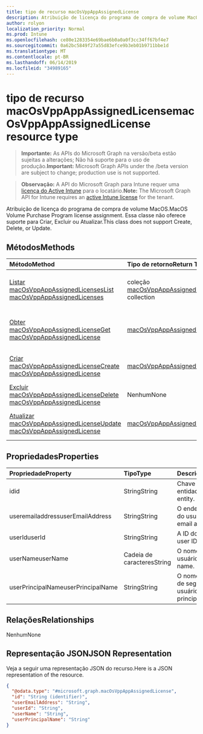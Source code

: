 ```yaml
---
title: tipo de recurso macOsVppAppAssignedLicense
description: Atribuição de licença do programa de compra de volume MacOS. Essa classe não oferece suporte para Criar, Excluir ou Atualizar.
author: rolyon
localization_priority: Normal
ms.prod: Intune
ms.openlocfilehash: ce80e1283354e69bae6b0a0a0f3cc34ff67bf4e7
ms.sourcegitcommit: 0a62bc5849f27a55d83efce9b3eb01b9711bbe1d
ms.translationtype: MT
ms.contentlocale: pt-BR
ms.lasthandoff: 06/14/2019
ms.locfileid: "34989165"
---
```

# <a name="macosvppappassignedlicense-resource-type"></a><span data-ttu-id="7f4ec-104">tipo de recurso macOsVppAppAssignedLicense</span><span class="sxs-lookup"><span data-stu-id="7f4ec-104">macOsVppAppAssignedLicense resource type</span></span>

> <span data-ttu-id="7f4ec-105">**Importante:** As APIs do Microsoft Graph na versão/beta estão sujeitas a alterações; Não há suporte para o uso de produção.</span><span class="sxs-lookup"><span data-stu-id="7f4ec-105">**Important:** Microsoft Graph APIs under the /beta version are subject to change; production use is not supported.</span></span>

> <span data-ttu-id="7f4ec-106">**Observação:** A API do Microsoft Graph para Intune requer uma [licença do Active Intune](https://go.microsoft.com/fwlink/?linkid=839381) para o locatário.</span><span class="sxs-lookup"><span data-stu-id="7f4ec-106">**Note:** The Microsoft Graph API for Intune requires an [active Intune license](https://go.microsoft.com/fwlink/?linkid=839381) for the tenant.</span></span>

<span data-ttu-id="7f4ec-107">Atribuição de licença do programa de compra de volume MacOS.</span><span class="sxs-lookup"><span data-stu-id="7f4ec-107">MacOS Volume Purchase Program license assignment.</span></span> <span data-ttu-id="7f4ec-108">Essa classe não oferece suporte para Criar, Excluir ou Atualizar.</span><span class="sxs-lookup"><span data-stu-id="7f4ec-108">This class does not support Create, Delete, or Update.</span></span>

## <a name="methods"></a><span data-ttu-id="7f4ec-109">Métodos</span><span class="sxs-lookup"><span data-stu-id="7f4ec-109">Methods</span></span>
|<span data-ttu-id="7f4ec-110">Método</span><span class="sxs-lookup"><span data-stu-id="7f4ec-110">Method</span></span>|<span data-ttu-id="7f4ec-111">Tipo de retorno</span><span class="sxs-lookup"><span data-stu-id="7f4ec-111">Return Type</span></span>|<span data-ttu-id="7f4ec-112">Descrição</span><span class="sxs-lookup"><span data-stu-id="7f4ec-112">Description</span></span>|
|:---|:---|:---|
|[<span data-ttu-id="7f4ec-113">Listar macOsVppAppAssignedLicenses</span><span class="sxs-lookup"><span data-stu-id="7f4ec-113">List macOsVppAppAssignedLicenses</span></span>](../api/intune-apps-macosvppappassignedlicense-list.md)|<span data-ttu-id="7f4ec-114">coleção [macOsVppAppAssignedLicense](../resources/intune-apps-macosvppappassignedlicense.md)</span><span class="sxs-lookup"><span data-stu-id="7f4ec-114">[macOsVppAppAssignedLicense](../resources/intune-apps-macosvppappassignedlicense.md) collection</span></span>|<span data-ttu-id="7f4ec-115">Listar Propriedades e relações dos objetos [macOsVppAppAssignedLicense](../resources/intune-apps-macosvppappassignedlicense.md) .</span><span class="sxs-lookup"><span data-stu-id="7f4ec-115">List properties and relationships of the [macOsVppAppAssignedLicense](../resources/intune-apps-macosvppappassignedlicense.md) objects.</span></span>|
|[<span data-ttu-id="7f4ec-116">Obter macOsVppAppAssignedLicense</span><span class="sxs-lookup"><span data-stu-id="7f4ec-116">Get macOsVppAppAssignedLicense</span></span>](../api/intune-apps-macosvppappassignedlicense-get.md)|[<span data-ttu-id="7f4ec-117">macOsVppAppAssignedLicense</span><span class="sxs-lookup"><span data-stu-id="7f4ec-117">macOsVppAppAssignedLicense</span></span>](../resources/intune-apps-macosvppappassignedlicense.md)|<span data-ttu-id="7f4ec-118">Leia as propriedades e as relações do objeto [macOsVppAppAssignedLicense](../resources/intune-apps-macosvppappassignedlicense.md) .</span><span class="sxs-lookup"><span data-stu-id="7f4ec-118">Read properties and relationships of the [macOsVppAppAssignedLicense](../resources/intune-apps-macosvppappassignedlicense.md) object.</span></span>|
|[<span data-ttu-id="7f4ec-119">Criar macOsVppAppAssignedLicense</span><span class="sxs-lookup"><span data-stu-id="7f4ec-119">Create macOsVppAppAssignedLicense</span></span>](../api/intune-apps-macosvppappassignedlicense-create.md)|[<span data-ttu-id="7f4ec-120">macOsVppAppAssignedLicense</span><span class="sxs-lookup"><span data-stu-id="7f4ec-120">macOsVppAppAssignedLicense</span></span>](../resources/intune-apps-macosvppappassignedlicense.md)|<span data-ttu-id="7f4ec-121">Criar um novo objeto [macOsVppAppAssignedLicense](../resources/intune-apps-macosvppappassignedlicense.md) .</span><span class="sxs-lookup"><span data-stu-id="7f4ec-121">Create a new [macOsVppAppAssignedLicense](../resources/intune-apps-macosvppappassignedlicense.md) object.</span></span>|
|[<span data-ttu-id="7f4ec-122">Excluir macOsVppAppAssignedLicense</span><span class="sxs-lookup"><span data-stu-id="7f4ec-122">Delete macOsVppAppAssignedLicense</span></span>](../api/intune-apps-macosvppappassignedlicense-delete.md)|<span data-ttu-id="7f4ec-123">Nenhum</span><span class="sxs-lookup"><span data-stu-id="7f4ec-123">None</span></span>|<span data-ttu-id="7f4ec-124">Exclui [macOsVppAppAssignedLicense](../resources/intune-apps-macosvppappassignedlicense.md).</span><span class="sxs-lookup"><span data-stu-id="7f4ec-124">Deletes a [macOsVppAppAssignedLicense](../resources/intune-apps-macosvppappassignedlicense.md).</span></span>|
|[<span data-ttu-id="7f4ec-125">Atualizar macOsVppAppAssignedLicense</span><span class="sxs-lookup"><span data-stu-id="7f4ec-125">Update macOsVppAppAssignedLicense</span></span>](../api/intune-apps-macosvppappassignedlicense-update.md)|[<span data-ttu-id="7f4ec-126">macOsVppAppAssignedLicense</span><span class="sxs-lookup"><span data-stu-id="7f4ec-126">macOsVppAppAssignedLicense</span></span>](../resources/intune-apps-macosvppappassignedlicense.md)|<span data-ttu-id="7f4ec-127">Atualiza as propriedades de um objeto [macOsVppAppAssignedLicense](../resources/intune-apps-macosvppappassignedlicense.md) .</span><span class="sxs-lookup"><span data-stu-id="7f4ec-127">Update the properties of a [macOsVppAppAssignedLicense](../resources/intune-apps-macosvppappassignedlicense.md) object.</span></span>|

## <a name="properties"></a><span data-ttu-id="7f4ec-128">Propriedades</span><span class="sxs-lookup"><span data-stu-id="7f4ec-128">Properties</span></span>
|<span data-ttu-id="7f4ec-129">Propriedade</span><span class="sxs-lookup"><span data-stu-id="7f4ec-129">Property</span></span>|<span data-ttu-id="7f4ec-130">Tipo</span><span class="sxs-lookup"><span data-stu-id="7f4ec-130">Type</span></span>|<span data-ttu-id="7f4ec-131">Descrição</span><span class="sxs-lookup"><span data-stu-id="7f4ec-131">Description</span></span>|
|:---|:---|:---|
|<span data-ttu-id="7f4ec-132">id</span><span class="sxs-lookup"><span data-stu-id="7f4ec-132">id</span></span>|<span data-ttu-id="7f4ec-133">String</span><span class="sxs-lookup"><span data-stu-id="7f4ec-133">String</span></span>|<span data-ttu-id="7f4ec-134">Chave da entidade.</span><span class="sxs-lookup"><span data-stu-id="7f4ec-134">Key of the entity.</span></span>|
|<span data-ttu-id="7f4ec-135">useremailaddress</span><span class="sxs-lookup"><span data-stu-id="7f4ec-135">userEmailAddress</span></span>|<span data-ttu-id="7f4ec-136">String</span><span class="sxs-lookup"><span data-stu-id="7f4ec-136">String</span></span>|<span data-ttu-id="7f4ec-137">O endereço de email do usuário.</span><span class="sxs-lookup"><span data-stu-id="7f4ec-137">The user email address.</span></span>|
|<span data-ttu-id="7f4ec-138">userId</span><span class="sxs-lookup"><span data-stu-id="7f4ec-138">userId</span></span>|<span data-ttu-id="7f4ec-139">String</span><span class="sxs-lookup"><span data-stu-id="7f4ec-139">String</span></span>|<span data-ttu-id="7f4ec-140">A ID do usuário.</span><span class="sxs-lookup"><span data-stu-id="7f4ec-140">The user ID.</span></span>|
|<span data-ttu-id="7f4ec-141">userName</span><span class="sxs-lookup"><span data-stu-id="7f4ec-141">userName</span></span>|<span data-ttu-id="7f4ec-142">Cadeia de caracteres</span><span class="sxs-lookup"><span data-stu-id="7f4ec-142">String</span></span>|<span data-ttu-id="7f4ec-143">O nome de usuário.</span><span class="sxs-lookup"><span data-stu-id="7f4ec-143">The user name.</span></span>|
|<span data-ttu-id="7f4ec-144">userPrincipalName</span><span class="sxs-lookup"><span data-stu-id="7f4ec-144">userPrincipalName</span></span>|<span data-ttu-id="7f4ec-145">String</span><span class="sxs-lookup"><span data-stu-id="7f4ec-145">String</span></span>|<span data-ttu-id="7f4ec-146">O nome da entidade de segurança do usuário.</span><span class="sxs-lookup"><span data-stu-id="7f4ec-146">The user principal name.</span></span>|

## <a name="relationships"></a><span data-ttu-id="7f4ec-147">Relações</span><span class="sxs-lookup"><span data-stu-id="7f4ec-147">Relationships</span></span>
<span data-ttu-id="7f4ec-148">Nenhum</span><span class="sxs-lookup"><span data-stu-id="7f4ec-148">None</span></span>

## <a name="json-representation"></a><span data-ttu-id="7f4ec-149">Representação JSON</span><span class="sxs-lookup"><span data-stu-id="7f4ec-149">JSON Representation</span></span>
<span data-ttu-id="7f4ec-150">Veja a seguir uma representação JSON do recurso.</span><span class="sxs-lookup"><span data-stu-id="7f4ec-150">Here is a JSON representation of the resource.</span></span>
<!-- {
  "blockType": "resource",
  "keyProperty": "id",
  "@odata.type": "microsoft.graph.macOsVppAppAssignedLicense"
}
-->
``` json
{
  "@odata.type": "#microsoft.graph.macOsVppAppAssignedLicense",
  "id": "String (identifier)",
  "userEmailAddress": "String",
  "userId": "String",
  "userName": "String",
  "userPrincipalName": "String"
}
```





